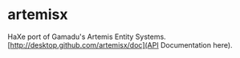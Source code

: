 artemisx
===============

HaXe port of Gamadu's Artemis Entity Systems. [http://desktop.github.com/artemisx/doc](API Documentation here).

